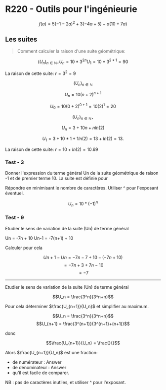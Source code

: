 # R220 - Outils pour l'ingénieurie

```math
f(a) = 5(-1-2a)^2 + 3(-4a + 5) - a(10 +7a)
```

## Les suites

> Comment calculer la raison d'une suite géométrique:

```math
(U_n)_{n \in \mathbb{N} \star}
U_n = 10 * 3^{2n}
U_1 = 10 * 3^{2*1} = 90
```

La raison de cette suite: $r = 3^2 = 9$

$$(U_n)_{n \in \mathbb{N}}$$

$$U_n = 10(n+2)^{n+1}$$

$$U_0 = 10(0+2)^{0+1} = 10(2)^1 = 20$$

$$(U_n)_{n \in \mathbb{N} \star}$$

$$U_n = 3 +10n + nln(2)$$

$$U_1 = 3 + 10*1 + 1ln(2) = 13 + ln(2) = 13.$$

La raison de cette suite: $r = 10 + ln(2) = 10.69$

### Test - 3

Donner l'expression du terme général Un de la suite géométrique de raison -1 et de premier terme 10. La suite est définie pour

Répondre en minimisant le nombre de caractères. Utiliser ^ pour l'exposant éventuel.

<div style="text-align: center">

  $U_n = 10 * (-1)^n$

</div>

### Test - 9

Etudier le sens de variation de la suite (Un) de terme général

Un = -7n + 10
Un-1 = -7(n+1) + 10

Calculer pour cela

$$Un+1 - Un = -7n -7 +10 - (-7n +10)$$
$$          = -7n +3 +7n -10$$
$$          = -7$$

---

Etudier le sens de variation de la suite (Un) de terme général

```math
U_n =  \frac{3^n}{3^n+n}
```

Pour cela déterminer $\frac{U_{n+1}}{U_n}$  et simplifier au maximum.

$$U_n =  \frac{3^n}{3^n+n}$$
$$U_{n+1} = \frac{3^{n+1}}{3^{n+1}+(n+1)}$$

donc

$$\frac{U_{n+1}}{U_n} = \frac{}{}$$

Alors $\frac{U_{n+1}}{U_n}$  est une fraction:

- de numérateur : Answer
- de dénominateur : Answer
- qu'il est facile de comparer.

NB : pas de caractères inutiles, et utiliser ^ pour l'exposant.
